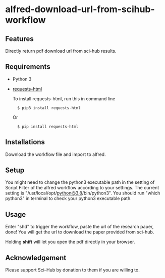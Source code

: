 # alfred-download-url-from-scihub-workflow

## Features

Directly return pdf download url from sci-hub results.

## Requirements

- Python 3
- [requests-html](https://github.com/psf/requests-html.git)

  To install requests-html, run this in command line

        $ pip3 install requests-html

  Or

        $ pip install requests-html

## Installations

Download the workflow file and import to alfred.

## Setup

You might need to change the python3 executable path in the setting of Script Filter of the alfred workflow according to your settings.
The current setting is "/usr/local/opt/python@3.8/bin/python3". You should run "which python3" in terminal to check your python3 executable path.

## Usage

Enter "shd" to trigger the workflow, paste the url of the research paper, done! You will get the url to download the paper provided from sci-hub.

Holding **shift** will let you open the pdf directly in your browser.

## Acknowledgement

Please support Sci–Hub by donation to them if you are willing to.
